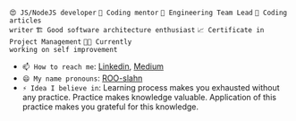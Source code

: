 <code>😍 JS/NodeJS developer</code>
<code>🔭 Coding mentor</code>
<code>🎢 Engineering Team Lead</code>
<code>📖 Coding articles writer</code>
<code>🏗 Good software architecture enthusiast</code>
<code>📈 Certificate in Project Management</code>
<code>👨‍💻 Currently working on self improvement</code>


- <code>📫 How to reach me</code>: [Linkedin](https://www.linkedin.com/in/ruslan-malogulko-63a39059/), [Medium](https://medium.com/@ruslanmalogulko)
- <code>😄 My name pronouns</code>: [ROO-slahn](https://ru.howtopronounce.com/ruslan)
- <code>⚡ Idea I believe in</code>: Learning process makes you exhausted without any practice. Practice makes knowledge valuable. Application of this practice makes you grateful for this knowledge.

